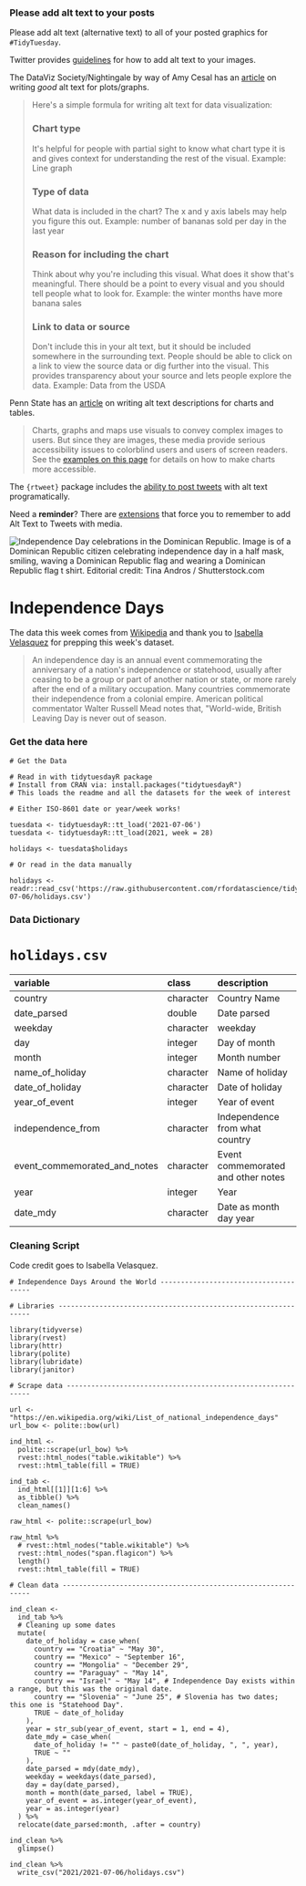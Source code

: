 ### Please add alt text to your posts

Please add alt text (alternative text) to all of your posted graphics for `#TidyTuesday`. 

Twitter provides [guidelines](https://help.twitter.com/en/using-twitter/picture-descriptions) for how to add alt text to your images.

The DataViz Society/Nightingale by way of Amy Cesal has an [article](https://medium.com/nightingale/writing-alt-text-for-data-visualization-2a218ef43f81) on writing _good_ alt text for plots/graphs.

> Here's a simple formula for writing alt text for data visualization:
> ### Chart type
> It's helpful for people with partial sight to know what chart type it is and gives context for understanding the rest of the visual.
> Example: Line graph
> ### Type of data
> What data is included in the chart? The x and y axis labels may help you figure this out.
> Example: number of bananas sold per day in the last year
> ### Reason for including the chart
> Think about why you're including this visual. What does it show that's meaningful. There should be a point to every visual and you should tell people what to look for.
> Example: the winter months have more banana sales
> ### Link to data or source
> Don't include this in your alt text, but it should be included somewhere in the surrounding text. People should be able to click on a link to view the source data or dig further into the visual. This provides transparency about your source and lets people explore the data.
> Example: Data from the USDA

Penn State has an [article](https://accessibility.psu.edu/images/charts/) on writing alt text descriptions for charts and tables.

> Charts, graphs and maps use visuals to convey complex images to users. But since they are images, these media provide serious accessibility issues to colorblind users and users of screen readers. See the [examples on this page](https://accessibility.psu.edu/images/charts/) for details on how to make charts more accessible.

The `{rtweet}` package includes the [ability to post tweets](https://docs.ropensci.org/rtweet/reference/post_tweet.html) with alt text programatically.

Need a **reminder**? There are [extensions](https://chrome.google.com/webstore/detail/twitter-required-alt-text/fpjlpckbikddocimpfcgaldjghimjiik/related) that force you to remember to add Alt Text to Tweets with media.

![Independence Day celebrations in the Dominican Republic. Image is of a Dominican Republic citizen celebrating independence day in a half mask, smiling, waving a Dominican Republic flag and wearing a Dominican Republic flag t shirt. Editorial credit: Tina Andros / Shutterstock.com](https://www.worldatlas.com/r/w960-q80/upload/a3/ab/28/shutterstock-385133644.jpg)

# Independence Days

The data this week comes from [Wikipedia](https://en.wikipedia.org/wiki/List_of_national_independence_days) and thank you to [Isabella Velasquez](https://github.com/rfordatascience/tidytuesday/issues/352) for prepping this week's dataset.

> An independence day is an annual event commemorating the anniversary of a nation's independence or statehood, usually after ceasing to be a group or part of another nation or state, or more rarely after the end of a military occupation. Many countries commemorate their independence from a colonial empire. American political commentator Walter Russell Mead notes that, "World-wide, British Leaving Day is never out of season.

### Get the data here

```{r}
# Get the Data

# Read in with tidytuesdayR package 
# Install from CRAN via: install.packages("tidytuesdayR")
# This loads the readme and all the datasets for the week of interest

# Either ISO-8601 date or year/week works!

tuesdata <- tidytuesdayR::tt_load('2021-07-06')
tuesdata <- tidytuesdayR::tt_load(2021, week = 28)

holidays <- tuesdata$holidays

# Or read in the data manually

holidays <- readr::read_csv('https://raw.githubusercontent.com/rfordatascience/tidytuesday/master/data/2021/2021-07-06/holidays.csv')

```
### Data Dictionary

# `holidays.csv`

|variable                     |class     |description |
|:----------------------------|:---------|:-----------|
|country                      |character | Country Name |
|date_parsed                  |double    | Date parsed |
|weekday                      |character | weekday |
|day                          |integer   | Day of month |
|month                        |integer   | Month number |
|name_of_holiday              |character | Name of holiday |
|date_of_holiday              |character | Date of holiday |
|year_of_event                |integer   | Year of event |
|independence_from            |character | Independence from what country |
|event_commemorated_and_notes |character | Event commemorated and other notes |
|year                         |integer   | Year |
|date_mdy                     |character | Date as month day year |

### Cleaning Script

Code credit goes to Isabella Velasquez.

```{r}
# Independence Days Around the World --------------------------------------

# Libraries ---------------------------------------------------------------

library(tidyverse)
library(rvest)
library(httr)
library(polite)
library(lubridate)
library(janitor)

# Scrape data -------------------------------------------------------------

url <- "https://en.wikipedia.org/wiki/List_of_national_independence_days"
url_bow <- polite::bow(url)

ind_html <-
  polite::scrape(url_bow) %>%
  rvest::html_nodes("table.wikitable") %>%
  rvest::html_table(fill = TRUE)

ind_tab <-
  ind_html[[1]][1:6] %>%
  as_tibble() %>%
  clean_names()

raw_html <- polite::scrape(url_bow) 

raw_html %>%
  # rvest::html_nodes("table.wikitable") %>%
  rvest::html_nodes("span.flagicon") %>% 
  length()
  rvest::html_table(fill = TRUE)

# Clean data --------------------------------------------------------------

ind_clean <-
  ind_tab %>%
  # Cleaning up some dates
  mutate(
    date_of_holiday = case_when(
      country == "Croatia" ~ "May 30",
      country == "Mexico" ~ "September 16",
      country == "Mongolia" ~ "December 29",
      country == "Paraguay" ~ "May 14",
      country == "Israel" ~ "May 14", # Independence Day exists within a range, but this was the original date.
      country == "Slovenia" ~ "June 25", # Slovenia has two dates; this one is "Statehood Day".
      TRUE ~ date_of_holiday
    ),
    year = str_sub(year_of_event, start = 1, end = 4),
    date_mdy = case_when(
      date_of_holiday != "" ~ paste0(date_of_holiday, ", ", year),
      TRUE ~ ""
    ),
    date_parsed = mdy(date_mdy),
    weekday = weekdays(date_parsed),
    day = day(date_parsed),
    month = month(date_parsed, label = TRUE),
    year_of_event = as.integer(year_of_event),
    year = as.integer(year)
  ) %>%
  relocate(date_parsed:month, .after = country)

ind_clean %>% 
  glimpse()

ind_clean %>% 
  write_csv("2021/2021-07-06/holidays.csv")

```
